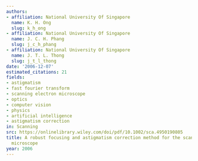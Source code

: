 ```yaml
---
authors:
- affiliation: National University Of Singapore
  name: K. H. Ong
  slug: k_h_ong
- affiliation: National University Of Singapore
  name: J. C. H. Phang
  slug: j_c_h_phang
- affiliation: National University Of Singapore
  name: J. T. L. Thong
  slug: j_t_l_thong
date: '2006-12-07'
estimated_citations: 21
fields:
- astigmatism
- fast fourier transform
- scanning electron microscope
- optics
- computer vision
- physics
- artificial intelligence
- astigmatism correction
in: Scanning
src: https://onlinelibrary.wiley.com/doi/pdf/10.1002/sca.4950190805
title: A robust focusing and astigmatism correction method for the scanning electron
  microscope
year: 2006
---
```

